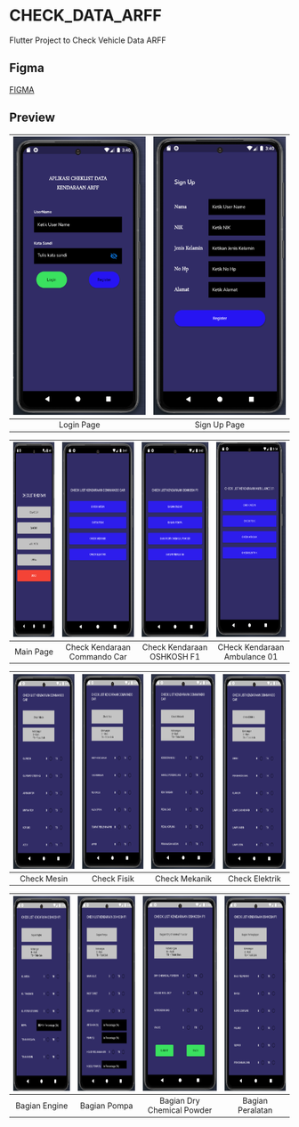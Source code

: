 # CHECK_DATA_ARFF

Flutter Project to Check Vehicle Data ARFF

## Figma

[FIGMA](https://www.figma.com/file/Nh2cVrpHDjGZpnkXHZoGBZ/Data-Checklist?node-id=0%3A1) 

## Preview
|<img src="https://raw.githubusercontent.com/PwS/check_data/master/images/Screen%20Shot%202021-09-14%20at%2017.03.44.png" alt="LoginPage" width="300px" height="500px" />|<img src="https://raw.githubusercontent.com/PwS/check_data/master/images/Screen%20Shot%202021-09-14%20at%2017.03.58.png" alt="SignUpPage" width="300px" height="500px" />
|:---:|:---:|
|Login Page|Sign Up Page|

|<img src="https://raw.githubusercontent.com/PwS/check_data/master/images/Screen%20Shot%202021-09-14%20at%2017.04.10.png" alt="MainPage" width="150px" height="350px" />|<img src="https://raw.githubusercontent.com/PwS/check_data/master/images/Screen%20Shot%202021-09-14%20at%2017.04.18.png" alt="Commando Car" width="150px" height="350px" />|<img src="https://raw.githubusercontent.com/PwS/check_data/master/images/Screen%20Shot%202021-09-14%20at%2017.05.09.png" alt="OSHKOSH F1" width="150px" height="350px" />|<img src="https://raw.githubusercontent.com/PwS/check_data/master/images/Screen%20Shot%202021-09-14%20at%2017.17.17.png" alt="Ambulance 01" width="150px" height="350px" />
|:---:|:---:|:---:|:---:|
|Main Page|Check Kendaraan Commando Car|Check Kendaraan OSHKOSH F1|CHeck Kendaraan Ambulance 01|

|<img src="https://raw.githubusercontent.com/PwS/check_data/master/images/Screen%20Shot%202021-09-14%20at%2017.04.29.png" alt="Check Mesin" width="150px" height="350px" />|<img src="https://raw.githubusercontent.com/PwS/check_data/master/images/Screen%20Shot%202021-09-14%20at%2017.04.38.png" alt="Check Fisik" width="150px" height="350px" />|<img src="https://raw.githubusercontent.com/PwS/check_data/master/images/Screen%20Shot%202021-09-14%20at%2017.04.46.png" alt="Check Mekanik" width="150px" height="350px" />|<img src="https://raw.githubusercontent.com/PwS/check_data/master/images/Screen%20Shot%202021-09-14%20at%2017.04.54.png" alt="Check Elektrik" width="150px" height="350px" />
|:---:|:---:|:---:|:---:|
|Check Mesin|Check Fisik|Check Mekanik|Check Elektrik|

|<img src="https://raw.githubusercontent.com/PwS/check_data/master/images/Screen%20Shot%202021-09-14%20at%2017.05.16.png" alt="Bagian Engine" width="150px" height="350px" />|<img src="https://raw.githubusercontent.com/PwS/check_data/master/images/Screen%20Shot%202021-09-14%20at%2017.05.22.png" alt="Bagian Pompa" width="150px" height="350px" />|<img src="https://raw.githubusercontent.com/PwS/check_data/master/images/Screen%20Shot%202021-09-14%20at%2017.05.29.png" alt="Bagian Dry Chemical Powder" width="150px" height="350px" />|<img src="https://raw.githubusercontent.com/PwS/check_data/master/images/Screen%20Shot%202021-09-14%20at%2017.05.34.png" alt="Bagian Peralatan" width="150px" height="350px" />
|:---:|:---:|:---:|:---:|
|Bagian Engine|Bagian Pompa|Bagian Dry Chemical Powder|Bagian Peralatan|
